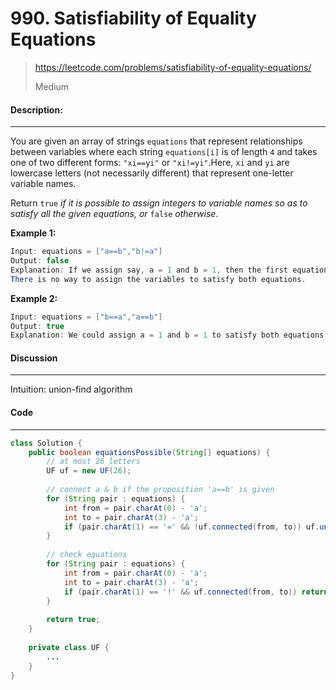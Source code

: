 # 990. Satisfiability of Equality Equations

> https://leetcode.com/problems/satisfiability-of-equality-equations/
>
> Medium

#### Description:

---

You are given an array of strings `equations` that represent relationships between variables where each string `equations[i]` is of length `4` and takes one of two different forms: `"xi==yi"` or `"xi!=yi"`.Here, `xi` and `yi` are lowercase letters (not necessarily different) that represent one-letter variable names.

Return `true` *if it is possible to assign integers to variable names so as to satisfy all the given equations, or* `false` *otherwise*.

**Example 1:**

```Java
Input: equations = ["a==b","b!=a"]
Output: false
Explanation: If we assign say, a = 1 and b = 1, then the first equation is satisfied, but not the second.
There is no way to assign the variables to satisfy both equations.
```



**Example 2:**

```java
Input: equations = ["b==a","a==b"]
Output: true
Explanation: We could assign a = 1 and b = 1 to satisfy both equations.
```



#### Discussion

---

Intuition: union-find algorithm

#### Code

----

```Java
class Solution {
    public boolean equationsPossible(String[] equations) {
        // at most 26 letters
        UF uf = new UF(26);
        
        // connect a & b if the proposition 'a==b' is given
        for (String pair : equations) {
            int from = pair.charAt(0) - 'a';
            int to = pair.charAt(3) - 'a';
            if (pair.charAt(1) == '=' && !uf.connected(from, to)) uf.union(from, to);
        }
        
        // check equations
        for (String pair : equations) {
            int from = pair.charAt(0) - 'a';
            int to = pair.charAt(3) - 'a';
            if (pair.charAt(1) == '!' && uf.connected(from, to)) return false;
        }
        
        return true;
    }
    
    private class UF {
		...
    }
}
```

